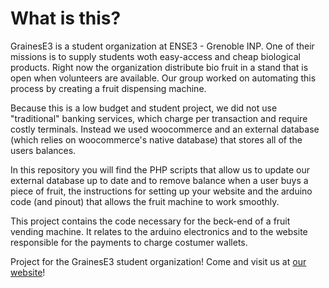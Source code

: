 # What is this?

GrainesE3 is a student organization at ENSE3 - Grenoble INP. One of their missions is to supply students woth easy-access and cheap
biological products. Right now the organization distribute bio fruit in a stand that is open when volunteers are available. Our group 
worked on automating this process by creating a fruit dispensing machine.

Because this is a low budget and student project, we did not use "traditional" banking services, which charge per transaction and require
costly terminals. Instead we used woocommerce and an external database (which relies on woocommerce's native database) that stores all of
the users balances.

In this repository you will find the PHP scripts that allow us to update our external database up to date and to remove balance when a user
buys a piece of fruit, the instructions for setting up your website and the arduino code (and pinout) that allows the fruit machine to 
work smoothly.

This project contains the code necessary for the beck-end of a fruit vending machine. It relates to the arduino electronics 
and to the website responsible for the payments to charge costumer wallets.

Project for the GrainesE3 student organization! Come and visit us at [our website](https://e3fruits.space "our website")!
